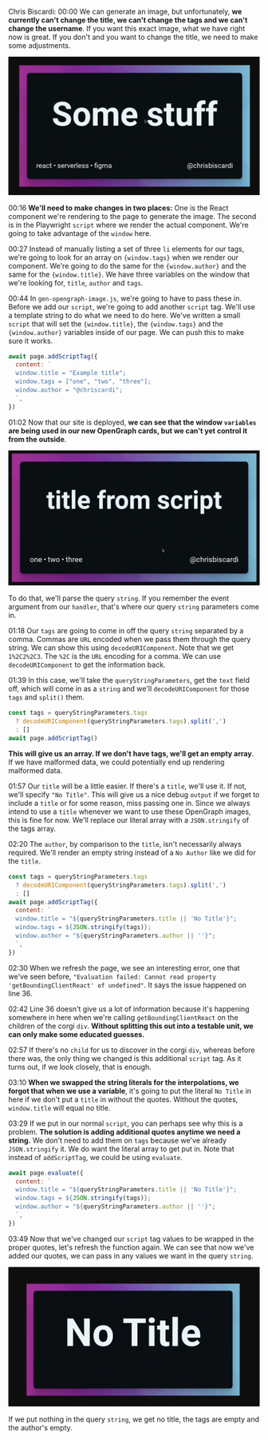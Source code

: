 Chris Biscardi: 00:00 We can generate an image, but unfortunately, **we currently can't change the title, we can't change the tags and we can't change the username**. If you want this exact image, what we have right now is great. If you don't and you want to change the title, we need to make some adjustments.

![](../images/09-images/09-image-card.png)

00:16 **We'll need to make changes in two places:** One is the React component we're rendering to the page to generate the image. The second is in the Playwright `script` where we render the actual component. We're going to take advantage of the `window` here.

00:27 Instead of manually listing a set of three `li` elements for our tags, we're going to look for an array on `{window.tags}` when we render our component. We're going to do the same for the `{window.author}` and the same for the `{window.title}`. We have three variables on the window that we're looking for, `title`, `author` and `tags`.

00:44 In `gen-opengraph-image.js`, we're going to have to pass these in. Before we add our `script`, we're going to add another `script` tag. We'll use a template string to do what we need to do here. We've written a small `script` that will set the `{window.title}`, the `{window.tags}` and the `{window.author}` variables inside of our page. We can push this to make sure it works.

```js
await page.addScriptTag({
  content: `
  window.title = "Example title";
  window.tags = ["one", "two", "three"];
  window.author = "@chriscardi";
  `,
})
```

01:02 Now that our site is deployed, **we can see that the window `variables` are being used in our new OpenGraph cards, but we can't yet control it from the outside**.

![](../images/09-images/09-preview.png)

To do that, we'll parse the query `string`. If you remember the event argument from our `handler`, that's where our query `string` parameters come in.

01:18 Our `tags` are going to come in off the query `string` separated by a comma. Commas are `URL` encoded when we pass them through the query string. We can show this using `decodeURIComponent`. Note that we get `1%2C2%2C3`. The `%2C` is the `URL` encoding for a comma. We can use `decodeURIComponent` to get the information back.

01:39 In this case, we'll take the `queryStringParameters`, get the `text` field off, which will come in as a `string` and we'll `decodeURIComponent` for those `tags` and `split()` them.

```js
const tags = queryStringParameters.tags
  ? decodeURIComponent(queryStringParameters.tags).split(',')
  : []
await page.addScriptTag()
```

**This will give us an array. If we don't have tags, we'll get an empty array**. If we have malformed data, we could potentially end up rendering malformed data.

01:57 Our `title` will be a little easier. If there's a `title`, we'll use it. If not, we'll specify `"No Title"`. This will give us a nice debug `output` if we forget to include a `title` or for some reason, miss passing one in. Since we always intend to use a `title` whenever we want to use these OpenGraph images, this is fine for now. We'll replace our literal array with a `JSON.stringify` of the tags array.

02:20 The `author`, by comparison to the `title`, isn't necessarily always required. We'll render an empty string instead of a `No Author` like we did for the `title`.

```js
const tags = queryStringParameters.tags
  ? decodeURIComponent(queryStringParameters.tags).split(',')
  : []
await page.addScriptTag({
  content: `
  window.title = "${queryStringParameters.title || 'No Title'}";
  window.tags = ${JSON.stringify(tags)};
  window.author = "${queryStringParameters.author || ''}";
  `,
})
```

02:30 When we refresh the page, we see an interesting error, one that we've seen before, `"Evaluation failed: Cannot read property 'getBoundingClientReact' of undefined"`. It says the issue happened on line 36.

02:42 Line 36 doesn't give us a lot of information because it's happening somewhere in here when we're calling `getBoundingClientReact` on the children of the corgi `div`. **Without splitting this out into a testable unit, we can only make some educated guesses.**

02:57 If there's no `child` for us to discover in the corgi `div`, whereas before there was, the only thing we changed is this additional `script` tag. As it turns out, if we look closely, that is enough.

03:10 **When we swapped the string literals for the interpolations, we forgot that when we use a variable**, it's going to put the literal `No Title` in here if we don't put a `title` in without the quotes. Without the quotes, `window.title` will equal no title.

03:29 If we put in our normal `script`, you can perhaps see why this is a problem. **The solution is adding additional quotes anytime we need a string.** We don't need to add them on `tags` because we've already `JSON.stringify` it. We do want the literal array to get put in. Note that instead of `addScriptTag`, we could be using `evaluate`.

```js
await page.evaluate({
  content: `
  window.title = "${queryStringParameters.title || 'No Title'}";
  window.tags = ${JSON.stringify(tags)};
  window.author = "${queryStringParameters.author || ''}";
  `,
})
```

03:49 Now that we've changed our `script` tag values to be wrapped in the proper quotes, let's refresh the function again. We can see that now we've added our quotes, we can pass in any values we want in the query `string`.

![Final Image](../images/09-images/09-final.png)

If we put nothing in the query `string`, we get no title, the tags are empty and the author's empty.
